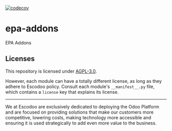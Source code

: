<!-- [![Runbot Status](https://runbot.odoo-community.org/runbot/badge/flat//13.0.svg)](https://runbot.odoo-community.org/runbot/repo/github-com-oca-epa-addons-) -->
<!-- [![Build Status](https://travis-ci.com/Escodoo/epa-addons.svg?branch=13.0)](https://travis-ci.com/Escodoo/epa-addons) -->
[![codecov](https://codecov.io/gh/Escodoo/epa-addons/branch/13.0/graph/badge.svg)](https://codecov.io/gh/Escodoo/epa-addons)
<!-- [![Translation Status](https://translation.odoo-community.org/widgets/epa-addons-13-0/-/svg-badge.svg)](https://translation.odoo-community.org/engage/epa-addons-14-0/?utm_source=widget) -->

<!-- /!\ do not modify above this line -->

# epa-addons

EPA Addons

<!-- /!\ do not modify below this line -->

<!-- prettier-ignore-start -->



<!-- prettier-ignore-end -->

## Licenses

This repository is licensed under [AGPL-3.0](LICENSE).

However, each module can have a totally different license, as long as they adhere to Escodoo
policy. Consult each module's `__manifest__.py` file, which contains a `license` key
that explains its license.

----

We at Escodoo are exclusively dedicated to deploying the Odoo Platform and are
focused on providing solutions that make our customers more competitive, lowering
costs, making technology more accessible and ensuring it is used strategically to
add even more value to the business.

